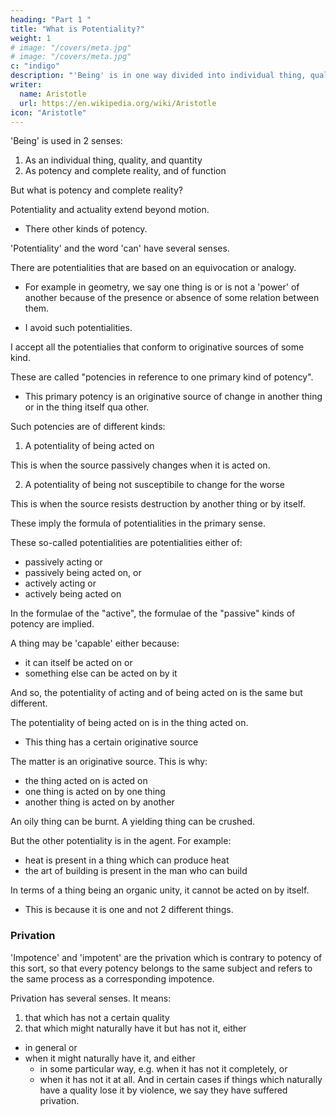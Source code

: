 ```yaml
---
heading: "Part 1 "
title: "What is Potentiality?"
weight: 1
# image: "/covers/meta.jpg"
# image: "/covers/meta.jpg"
c: "indigo"
description: "'Being' is in one way divided into individual thing, quality, and quantity, and is in another way distinguished in respect of potency and complete reality, and of function"
writer:
  name: Aristotle 
  url: https://en.wikipedia.org/wiki/Aristotle
icon: "Aristotle"
---
```



<!-- WE have treated of that which is primarily and to which all the other categories of being are referred-i.e. of substance. 

For it is in virtue of the concept of substance that the others also are said to be-quantity and quality and the like; for all will be found to involve the concept of substance, as we said in the first part of our work.  -->

'Being' is used in 2 senses:

1. As an individual thing, quality, and quantity
2. As potency and complete reality, and of function

But what is potency and complete reality?

Potentiality and actuality extend beyond motion. 
 <!-- the cases that involve a reference to motion.  -->
- There other kinds of potency. 

<!-- But when we have spoken of this first kind, we shall in our discussions of actuality' explain the other kinds of potency as well. -->

'Potentiality' and the word 'can' have several senses. 


There are potentialities that are based on an equivocation or analogy.
- For example in geometry, we say one thing is or is not a 'power' of another because of the presence or absence of some relation between them.
<!-- For some are called so by analogy, as in   the same type are -->
- I avoid such potentialities.


I accept all the potentialies that conform to originative sources of some kind.

These are called "potencies in reference to one primary kind of potency".
- This primary potency is an originative source of change in another thing or in the thing itself qua other. 

Such potencies are of different kinds:

1. A potentiality of being acted on

This is when the source passively changes when it is acted on. 

 <!-- originative source, in the very thing acted on, is passively changed by another thing or by itself. -->

 <!-- qua other.  -->

2. A potentiality of being not susceptibile to change for the worse 

This is when the source resists destruction by another thing or by itself.

 <!-- qua other -->
 <!-- by virtue of an originative source of change.  -->

These imply the formula of potentialities in the primary sense.

These so-called potentialities are potentialities either of:
- passively acting or
- passively being acted on, or
- actively acting or
- actively being acted on

In the formulae of the "active", the formulae of the "passive" kinds of potency are implied.

A thing may be 'capable' either because:
- it can itself be acted on or
- something else can be acted on by it

And so, the potentiality of acting and of being acted on is the same but different. 

<!-- one but in a sense the potencies are different. -->


The potentiality of being acted on is in the thing acted on.
- This thing has a certain originative source

The matter is an originative source. This is why:
- the thing acted on is acted on
- one thing is acted on by one thing
- another thing is acted on by another

An oily thing can be burnt. A yielding thing can be crushed.

But the other potentiality is in the agent. For example:
- heat is present in a thing which can produce heat
- the art of building is present in the man who can build

In terms of a thing being an organic unity, it cannot be acted on by itself.
- This is because it is one and not 2 different things. 


### Privation

'Impotence' and 'impotent' are the privation which is contrary to potency of this sort, so that every potency belongs to the same subject and refers to the same process as a corresponding impotence. 

Privation has several senses. It means:

1. that which has not a certain quality 
2. that which might naturally have it but has not it, either 
  - in general or 
  - when it might naturally have it, and either 
    - in some particular way, e.g. when it has not it completely, or
    - when it has not it at all. And in certain cases if things which naturally have a quality lose it by violence, we say they have suffered privation.

